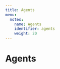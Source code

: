 ```yaml
---
title: Agents
menu:
  notes:
    name: Agents
    identifier: agents
    weight: 20
---
```

# Agents